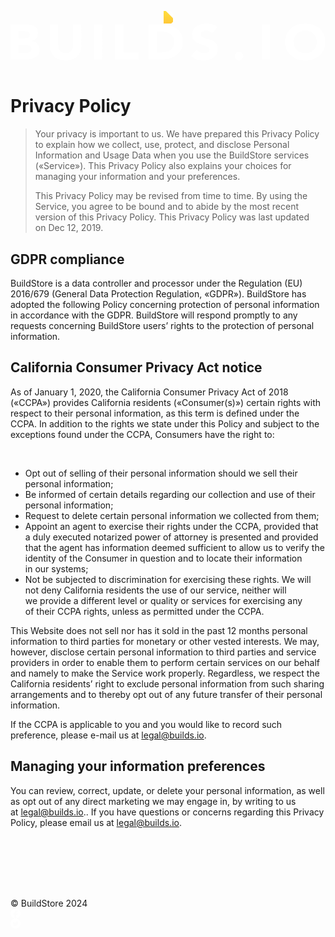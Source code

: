 </noscript><div class="system-alerts\_sysAlerts\_\_KCb9L"><div class="container"></div></div><div class="base\_layout\_wrapper\_\_6D1bX"><header class="header\_wrapper\_header\_\_XU\_Oq "><div class="header\_header\_\_wrapper\_\_\_HV4N"><div class="container"><div class="header\_header\_\_w2BOs"><a class=" linker\_link\_\_DFzUa linker\_link\_wrapper\_\_28QhG " aria-label="logo" href="/"><div class="header\_header\_\_left\_\_VvAHs"><svg xmlns="http://www.w3.org/2000/svg" width="15" height="20" fill="none" viewBox="0 0 15 20"><path fill="#fff" fill-rule="evenodd" d="M0 0h12.143L15 2.857v5.714L3.571 20H0z" clip-rule="evenodd" opacity="0.45"></path><path fill="url(#a)" fill-rule="evenodd" d="M3.571 0 15 11.429v5.714L12.143 20H0V0z" clip-rule="evenodd" opacity="0.8"></path><defs><linearGradient id="a" x1="7.5" x2="7.5" y1="0" y2="20" gradientUnits="userSpaceOnUse"><stop stop-color="#FFD50B"></stop><stop offset="1" stop-color="#FFBA08"></stop></linearGradient></defs></svg><svg xmlns="http://www.w3.org/2000/svg" width="644" height="76" fill="none" viewBox="0 0 644 76" class="header\_header\_\_logo\_\_text\_\_IRFt2"><path fill="#fff" d="M0 1.826h28.396q4.948 0 9.895.71 5.055.608 9.036 2.636 3.98 1.927 6.453 5.477t2.474 9.432q0 6.086-3.657 10.143-3.55 3.955-9.465 5.68v.202q3.765.507 6.776 2.028 3.12 1.42 5.27 3.753 2.26 2.23 3.442 5.274 1.184 3.042 1.184 6.49 0 5.68-2.582 9.534-2.58 3.752-6.669 6.086-4.087 2.332-9.25 3.347a51.3 51.3 0 0 1-10.11 1.014H0zm16.78 28.702h12.154q1.935 0 3.764-.406 1.936-.405 3.442-1.318a6.6 6.6 0 0 0 2.367-2.434q.968-1.522.968-3.652 0-2.23-1.076-3.65a6.43 6.43 0 0 0-2.581-2.334q-1.614-.81-3.657-1.115a20.4 20.4 0 0 0-3.98-.406H16.779zm0 29.716h15.058q1.935 0 3.872-.406 2.043-.405 3.657-1.42a7.8 7.8 0 0 0 2.582-2.636q1.075-1.623 1.075-3.956 0-2.535-1.398-4.057-1.29-1.622-3.335-2.434a18.2 18.2 0 0 0-4.41-1.115 35 35 0 0 0-4.41-.305H16.78zM144.716 45.944q0 6.39-2.044 11.765t-6.131 9.33q-3.98 3.956-10.003 6.187-6.024 2.23-13.875 2.231-7.96 0-13.983-2.231t-10.11-6.187q-3.981-3.956-6.024-9.33-2.044-5.376-2.044-11.765V1.826h16.78v43.51q0 3.346 1.075 6.186 1.183 2.84 3.227 4.97 2.043 2.028 4.84 3.245 2.904 1.116 6.239 1.116t6.131-1.116q2.796-1.217 4.84-3.245a14.5 14.5 0 0 0 3.119-4.97q1.183-2.84 1.183-6.187V1.825h16.78zM170.768 1.826h16.779v71.806h-16.779zM214.211 1.826h16.78v57.201h31.084v14.605h-47.864zM282.093 1.826h25.17q9.142 0 17.317 1.927 8.282 1.926 14.413 6.288 6.13 4.26 9.68 11.156 3.657 6.897 3.657 16.735 0 8.722-3.549 15.415a33.54 33.54 0 0 1-9.358 11.157q-5.916 4.462-13.66 6.795t-16.242 2.333h-27.428zm16.78 57.201h8.712q5.809 0 10.756-1.116 5.055-1.115 8.713-3.65 3.657-2.638 5.7-6.796 2.152-4.26 2.152-10.345 0-5.273-2.152-9.128-2.043-3.955-5.593-6.49t-8.39-3.753q-4.732-1.32-10.003-1.319h-9.895zM412.111 19.371q-2.043-2.433-5.593-3.55-3.443-1.215-6.561-1.216-1.828 0-3.765.405t-3.657 1.319q-1.72.81-2.796 2.231-1.077 1.42-1.076 3.448 0 3.246 2.581 4.97 2.582 1.725 6.454 2.941 3.98 1.218 8.497 2.434 4.518 1.217 8.39 3.449a19.34 19.34 0 0 1 6.561 5.983q2.582 3.754 2.582 10.041 0 5.984-2.367 10.447a21.3 21.3 0 0 1-6.453 7.403q-3.98 2.942-9.358 4.361-5.271 1.42-11.186 1.42-7.422 0-13.768-2.13t-11.832-6.896l11.94-12.374q2.58 3.245 6.453 5.072 3.98 1.724 8.175 1.724 2.044 0 4.087-.406 2.151-.507 3.765-1.42 1.72-.912 2.689-2.333 1.075-1.42 1.075-3.347 0-3.245-2.689-5.07-2.582-1.927-6.561-3.246a214 214 0 0 0-8.605-2.637q-4.625-1.318-8.605-3.55a20.8 20.8 0 0 1-6.668-5.882q-2.582-3.651-2.582-9.635 0-5.781 2.366-10.142a23.2 23.2 0 0 1 6.454-7.303q4.087-2.94 9.358-4.36A39 39 0 0 1 400.279 0q6.455 0 12.477 1.724a29.3 29.3 0 0 1 10.864 5.781zM513.69 1.826h16.779v71.806H513.69zM561.582 37.729q0-8.621 3.011-15.62 3.12-6.997 8.605-11.866 5.485-4.97 13.015-7.606Q593.742 0 602.67 0q8.927 0 16.456 2.637 7.53 2.637 13.015 7.606 5.486 4.868 8.497 11.867 3.12 6.997 3.12 15.619 0 8.62-3.12 15.618-3.011 6.999-8.497 11.968-5.485 4.868-13.015 7.505-7.529 2.637-16.456 2.637-8.928 0-16.457-2.637-7.53-2.637-13.015-7.505-5.485-4.97-8.605-11.968-3.011-6.998-3.011-15.618m17.424 0q0 5.07 1.614 9.33a22.4 22.4 0 0 0 4.84 7.303q3.119 3.042 7.422 4.767 4.41 1.724 9.788 1.724t9.68-1.724q4.41-1.725 7.529-4.767a21.1 21.1 0 0 0 4.733-7.303q1.72-4.26 1.721-9.33 0-4.97-1.721-9.23-1.614-4.26-4.733-7.302-3.119-3.144-7.529-4.868-4.302-1.724-9.68-1.724t-9.788 1.724q-4.303 1.724-7.422 4.868-3.12 3.043-4.84 7.302-1.614 4.26-1.614 9.23M475.96 66.75a8.706 8.706 0 1 1-17.413 0 8.707 8.707 0 1 1 17.413 0"></path></svg></div></a><div class="header\_header\_\_right\_\_ltcne"></div></div></div></div></header><section class="section-notifications\_notifications\_\_x7KkA"></section><main class="base\_layout\_main\_content\_\_rA9uj "><div class="container"><div class="article-content\_article\_\_FAFom" style="margin-bottom:112px"> <h1> Privacy Policy </h1> <blockquote> <p>Your privacy is&nbsp;important to&nbsp;us. We&nbsp;have prepared this Privacy Policy to&nbsp;explain how we&nbsp;collect, use, protect, and disclose Personal Information and Usage Data when you use the BuildStore services (&laquo;Service&raquo;). This Privacy Policy also explains your choices for managing your information and your preferences.</p> <p>This Privacy Policy may be&nbsp;revised from time to&nbsp;time. By&nbsp;using the Service, you agree to&nbsp;be&nbsp;bound and to&nbsp;abide by&nbsp;the most recent version of&nbsp;this Privacy Policy. This Privacy Policy was last updated on&nbsp;Dec&nbsp;12, 2019.</p> </blockquote> <h2> GDPR compliance </h2> <p> BuildStore is&nbsp;a&nbsp;data controller and processor under the Regulation (EU) 2016/679 (General Data Protection Regulation, &laquo;GDPR&raquo;). BuildStore has adopted the following Policy concerning protection of&nbsp;personal information in&nbsp;accordance with the GDPR. BuildStore will respond promptly to&nbsp;any requests concerning BuildStore users&rsquo; rights to&nbsp;the protection of&nbsp;personal information. </p> <h2> California Consumer Privacy Act notice </h2> <p>As&nbsp;of&nbsp;January&nbsp;1, 2020, the California Consumer Privacy Act of&nbsp;2018 (&laquo;CCPA&raquo;) provides California residents (&laquo;Consumer(s)&raquo;) certain rights with respect to&nbsp;their personal information, as&nbsp;this term is&nbsp;defined under the CCPA. In&nbsp;addition to&nbsp;the rights we&nbsp;state under this Policy and subject to&nbsp;the exceptions found under the CCPA, Consumers have the right&nbsp;to:</p> <br /> <ul> <li>Opt out of&nbsp;selling of&nbsp;their personal information should we&nbsp;sell their personal information;</li> <li>Be&nbsp;informed of&nbsp;certain details regarding our collection and use of&nbsp;their personal information;</li> <li>Request to&nbsp;delete certain personal information we&nbsp;collected from them;</li> <li>Appoint an&nbsp;agent to&nbsp;exercise their rights under the CCPA, provided that a&nbsp;duly executed notarized power of&nbsp;attorney is&nbsp;presented and provided that the agent has information deemed sufficient to&nbsp;allow&nbsp;us to&nbsp;verify the identity of&nbsp;the Consumer in&nbsp;question and to&nbsp;locate their information in&nbsp;our systems;</li> <li>Not be&nbsp;subjected to&nbsp;discrimination for exercising these rights. We&nbsp;will not deny California residents the use of&nbsp;our service, neither will we&nbsp;provide a&nbsp;different level or&nbsp;quality or&nbsp;services for exercising any of&nbsp;their CCPA rights, unless as&nbsp;permitted under the CCPA.</li> </ul> <p>This Website does not sell nor has it&nbsp;sold in&nbsp;the past 12&nbsp;months personal information to&nbsp;third parties for monetary or&nbsp;other vested interests. We&nbsp;may, however, disclose certain personal information to&nbsp;third parties and service providers in&nbsp;order to&nbsp;enable them to&nbsp;perform certain services on&nbsp;our behalf and namely to&nbsp;make the Service work properly. Regardless, we&nbsp;respect the California residents&rsquo; right to&nbsp;exclude personal information from such sharing arrangements and to&nbsp;thereby opt out of&nbsp;any future transfer of&nbsp;their personal information.</p> <p>If&nbsp;the CCPA is&nbsp;applicable to&nbsp;you and you would like to&nbsp;record such preference, please e-mail&nbsp;us at&nbsp;<a href="mailto:legal@builds.io">legal@builds.io</a>.</p> <h2> Managing your information preferences </h2> <p> You can review, correct, update, or&nbsp;delete your personal information, as&nbsp;well as&nbsp;opt out of&nbsp;any direct marketing we&nbsp;may engage&nbsp;in, by&nbsp;writing to&nbsp;us at&nbsp;<a href="mailto:legal@builds.io">legal@builds.io.</a>. If&nbsp;you have questions or&nbsp;concerns regarding this Privacy Policy, please email&nbsp;us at&nbsp;<a href="mailto:legal@builds.io">legal@builds.io</a>. </p> </div></div></main><footer class="footer\_wrapper\_footer\_\_imgZw "><div class="footer-bottom\_footerBottom\_\_HBVhF "><div class="footer-bottom\_footerBottom\_\_wrapper\_\_rZfNh container"><div class="footer-bottom\_footerBottom\_\_left\_\_uKzDd">© BuildStore <!-- -->2024</div><div class="footer-bottom\_footerBottom\_\_right\_\_GVAqQ"><div class="footer-bottom\_footerBottom\_\_icon\_\_pMDot"><a href="https://www.facebook.com/buildstoreng" class=" linker\_link\_\_DFzUa linker\_link\_wrapper\_\_28QhG " target="\_blank" aria-label="facebook" rel="noreferrer noopener nofollow" data-testid="Linker-external-link-body"><svg xmlns="http://www.w3.org/2000/svg" width="16" height="16" fill="none" viewBox="0 0 16 16"><path fill="#fff" fill-rule="evenodd" d="M0 8.045C0 12.022 2.889 15.329 6.667 16v-5.778h-2V8h2V6.222c0-2 1.288-3.11 3.111-3.11.577 0 1.2.088 1.777.177v2.044h-1.022c-.978 0-1.2.489-1.2 1.112V8h2.134l-.356 2.222H9.333V16C13.111 15.33 16 12.023 16 8.045 16 3.62 12.4 0 8 0S0 3.62 0 8.045" clip-rule="evenodd"></path></svg></a></div><div class="footer-bottom\_footerBottom\_\_icon\_\_pMDot"><a href="https://twitter.com/builds\_io/" class=" linker\_link\_\_DFzUa linker\_link\_wrapper\_\_28QhG " target="\_blank" aria-label="twitter" rel="noreferrer noopener nofollow" data-testid="Linker-external-link-body"><svg xmlns="http://www.w3.org/2000/svg" width="16" height="16" fill="none" viewBox="0 0 16 16"><path fill="#fff" d="M16 8c0 4.42-3.58 8-8 8s-8-3.58-8-8 3.58-8 8-8 8 3.58 8 8m-9.464 4.22c3.548 0 5.488-2.94 5.488-5.488q.001-.127-.004-.248c.376-.272.704-.612.964-1a4 4 0 0 1-1.108.304c.4-.24.704-.616.848-1.068-.372.22-.784.38-1.224.468a1.929 1.929 0 0 0-3.284 1.76A5.47 5.47 0 0 1 4.24 4.932c-.164.284-.26.616-.26.968 0 .668.34 1.26.86 1.604a1.9 1.9 0 0 1-.872-.24v.024A1.93 1.93 0 0 0 5.516 9.18a1.9 1.9 0 0 1-.872.032 1.93 1.93 0 0 0 1.8 1.34 3.88 3.88 0 0 1-2.856.796c.844.552 1.86.872 2.948.872"></path></svg></a></div></div></div></div></footer></div></div><script id="\_\_NEXT\_DATA\_\_" type="application/json">{"props":{"cookies":{"access":"","refresh":"","UDID":"","session":""},"pageProps":{"\_sentryTraceData":"0e597ecb5281234f903afd99e1f66046-9084f934fb5142fd-1","\_sentryBaggage":"sentry-environment=production,sentry-release=A7k6irsJW5\_H0ONEr4pZi,sentry-public\_key=4dc70c35d1fe323a486c83770e3b00df,sentry-trace\_id=0e597ecb5281234f903afd99e1f66046,sentry-sample\_rate=1,sentry-transaction=GET%20%2Flegal%2Fprivacy-policy,sentry-sampled=true"}},"page":"/legal/privacy-policy","query":{},"buildId":"A7k6irsJW5\_H0ONEr4pZi","isFallback":false,"isExperimentalCompile":false,"dynamicIds":\[55232\],"appGip":true,"scriptLoader":\[\]}</script></body></html>